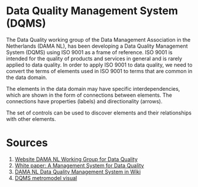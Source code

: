 # Data Quality Management System (DQMS)
The Data Quality working group of the Data Management Association in the Netherlands (DAMA NL), has been developing a Data Quality Management System (DQMS)
using ISO 9001 as a frame of reference.
ISO 9001 is intended for the quality of products and services in general and is
rarely applied to data quality. In order to apply ISO 9001 to data quality, we need to convert the terms of elements used in ISO 9001 to
terms that are common in the data domain.

The elements in the data domain may have specific interdependencies, which are shown in the form of
connections between elements. The connections have properties (labels) and directionality (arrows).

The set of controls can be used to discover elements and their relationships with other elements.

# Sources
1. [Website DAMA NL Working Group for Data Quality](https://dama-nl.org/werkgroepen/werkgroep-datakwaliteit/)
2. [White paper: A Management System for Data Quality](https://www.dama-nl.org/wp-content/uploads/2022/05/A-Management-System-for-Data-Quality-DAMA-NL-v2.2-EN-1.pdf)
3. [DAMA NL Data Quality Management System in Wiki](https://datamanagement.wiki/start)
4. [DQMS metromodel visual](https://datamanagement.wiki/_detail/data_quality_general/2406726_dqms_metromodel.jpg?id=data_quality_general%3Adata_quality_management_system)
